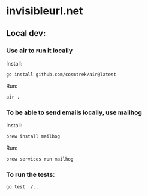 # invisibleurl.net

## Local dev:

### Use air to run it locally

Install:
```bash
go install github.com/cosmtrek/air@latest
```

Run:
```bash
air .
```

### To be able to send emails locally, use mailhog

Install:
```bash
brew install mailhog
```

Run:
```bash
brew services run mailhog
```

### To run the tests:

```bash
go test ./...
```

